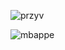 
![przyv](https://github.com/user-attachments/assets/a9ae27b8-4651-40c1-981d-e6bc1956dffc)



![mbappe](https://github.com/user-attachments/assets/4fcfc9df-ba28-4ec2-924a-7b9f5a8de24e)
